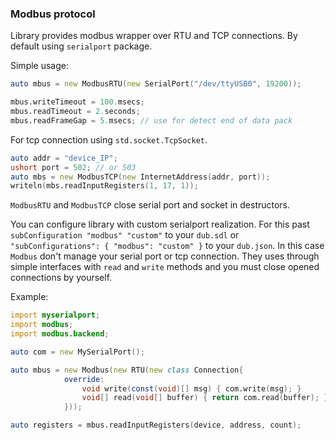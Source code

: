 ### Modbus protocol

Library provides modbus wrapper over RTU and TCP connections.
By default using `serialport` package.

Simple usage:

```d
auto mbus = new ModbusRTU(new SerialPort("/dev/ttyUSB0", 19200));

mbus.writeTimeout = 100.msecs;
mbus.readTimeout = 2.seconds;
mbus.readFrameGap = 5.msecs; // use for detect end of data pack
```

For tcp connection using `std.socket.TcpSocket`.

```d
auto addr = "device_IP";
ushort port = 502; // or 503
auto mbs = new ModbusTCP(new InternetAddress(addr, port));
writeln(mbs.readInputRegisters(1, 17, 1));
```

`ModbusRTU` and `ModbusTCP` close serial port and socket in destructors.

You can configure library with custom serialport realization.
For this past `subConfiguration "modbus" "custom"` to your `dub.sdl`
or `"subConfigurations": { "modbus": "custom" }` to your `dub.json`.
In this case `Modbus` don't manage your serial port or tcp connection.
They uses through simple interfaces with `read` and `write` methods and
you must close opened connections by yourself.

Example:

```d
import myserialport;
import modbus;
import modbus.backend;

auto com = new MySerialPort();

auto mbus = new Modbus(new RTU(new class Connection{
            override:
                void write(const(void)[] msg) { com.write(msg); }
                void[] read(void[] buffer) { return com.read(buffer); }
            }));

auto registers = mbus.readInputRegisters(device, address, count);
```